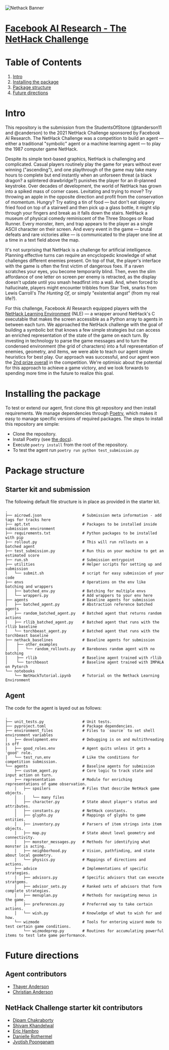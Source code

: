 ![Nethack Banner](https://aicrowd-production.s3.eu-central-1.amazonaws.com/misc/neurips-2021-nethack-challenge-media/nethack_final_link+preview_starter_kit.jpg)

# **[Facebook AI Research - The NetHack Challenge](https://nethackchallenge.com/report.html)**

# Table of Contents
1. [Intro](#intro)
2. [Installing the package](#installing-the-package)
3. [Package structure](#package-structure)
4. [Future directions](#future-directions)

# Intro

This repository is the submission from the StudentsOfStone (@tanderson11 and @canderson) to the 2021 NetHack Challenge sponsored by Facebook AI Research. The NetHack Challenge was a competition to build an agent &mdash; either a traditional "symbolic" agent or a machine learning agent &mdash; to play the 1987 computer game NetHack.

Despite its simple text-based graphics, NetHack is challenging and complicated. Casual players routinely play the game for years without ever winning ("ascending"), and one playthrough of the game may take many hours to complete but end instantly when an unforseen threat (a black dragon? a splintered drawbridge?) punishes the player for an ill-planned keystroke. Over decades of development, the world of NetHack has grown into a spiked mass of corner cases. Levitating and trying to move? Try throwing an apple in the opposite direction and profit from the conservation of momentum. Hungry? Try eating a tin of food &mdash; but don't eat slippery fried food on top of a stairwell and then pick up a glass bottle, it might slip through your fingers and break as it falls down the stairs. NetHack a museum of physical comedy reminiscent of the Three Stooges or Road Runner. Every monster, item, and trap appears to the player as a single ASCII character on their screen. And every event in the game &mdash; brutal defeats and rare victories alike &mdash; is communicated to the player one line at a time in a text field above the map.

It's not surprising that NetHack is a challenge for artificial intelligence. Planning effective turns can require an encyclopedic knowledge of what challenges different enemies present. On top of that, the player's interface with the game is often the first victim of dangerous foes. If a raven scratches your eyes, you become temporarily blind. Then, even the slim affordance of one letter on screen per enemy is retracted, as the display doesn't update until you smash headfirst into a wall. And, when forced to hallucinate, players might encounter tribbles from Star Trek, snarks from Lewis Carroll's *The Hunting Of*, or simply "existential angst" (from my real life?).

For this challenge, Facebook AI Research equipped players with the [NetHack Learning Environment](https://github.com/facebookresearch/nle) (NLE) &mdash; a wrapper around NetHack's C executable that makes the screen accessible as a Python array to agents in between each turn. We approached the NetHack challenge with the goal of building a symbolic bot that knows a few simple strategies but can access an enriched representation of the state of the game on each turn. By investing in technology to parse the game messages and to turn the condensed environment (the grid of characters) into a full representation of enemies, geometry, and items, we were able to teach our agent simple heuristics for best play. Our approach was successful, and our agent won the [2nd prize overall](https://nethackchallenge.com/report.html) in the competition. We're optimisic about the potential for this approach to achieve a game victory, and we look forwards to spending more time in the future to realize this goal.

# Installing the package

To test or extend our agent, first clone this git repository and then install requirements. We manage dependencies through [Poetry](https://python-poetry.org/docs/), which makes it easy to manage specific versions of required packages. The steps to install this repository are simple:

- Clone the repository.
- Install Poetry (see [the docs](https://python-poetry.org/docs/)).
- Execute `poetry install` from the root of the repository.
- To test the agent run `poetry run python test_submission.py`

# Package structure

## Starter kit and submission 

The following default file structure is in place as provided in the starter kit.
```
.
├── aicrowd.json                  # Submission meta information - add tags for tracks here
├── apt.txt                       # Packages to be installed inside submission environment
├── requirements.txt              # Python packages to be installed with pip
├── rollout.py                    # This will run rollouts on a batched agent
├── test_submission.py            # Run this on your machine to get an estimated score
├── run.sh                        # Submission entrypoint
├── utilities                     # Helper scripts for setting up and submission 
│   └── submit.sh                 # script for easy submission of your code
├── envs                          # Operations on the env like batching and wrappers
│   ├── batched_env.py            # Batching for multiple envs
│   └── wrappers.py   	          # Add wrappers to your env here
├── agents                        # Baseline agents for submission
│   ├── batched_agent.py          # Abstraction reference batched agents
│   ├── random_batched_agent.py	  # Batched agent that returns random actions
│   ├── rllib_batched_agent.py	  # Batched agent that runs with the rllib baseline
│   └── torchbeast_agent.py       # Batched agent that runs with the torchbeast baseline
├── nethack_baselines             # Baseline agents for submission
│    ├── other_examples  	
│    │   └── random_rollouts.py   # Barebones random agent with no batching
│    ├── rllib	                  # Baseline agent trained with rllib
│    └── torchbeast               # Baseline agent trained with IMPALA on Pytorch
└── notebooks                 
    └── NetHackTutorial.ipynb     # Tutorial on the Nethack Learning Environment

```

## Agent

The code for the agent is layed out as follows:

```
.
├── unit_tests.py                 # Unit tests.
├── pyproject.toml                # Package dependencies.
├── environment_files             # Files to `source` to set shell environment variables
│   ├── development.env           # Debugging is on and multithreading is off
│   ├── good_roles.env            # Agent quits unless it gets a 'good' role.
│   └── test_run.env   	          # Like the conditions for competition submission.
└── agents                        # Baseline agents for submission
    ├── custom_agent.py           # Core logic to track state and input action on turn.
    ├── representation            # Module for enriching representations of game observation.
    │   ├── spoilers              # Files that describe NetHack game objects.
    │   │   └── many files
    │   ├── character.py          # State about player's status and attributes.
    │   ├── constants.py          # NetHack constants.
    │   ├── glyphs.py             # Mappings of glyphs to game entities.
    │   ├── inventory.py          # Parsers of item strings into item objects.
    │   ├── map.py                # State about level geometry and connectivity.
    │   ├── monster_messages.py   # Methods for identifying what monster is acting.
    │   ├── neighborhood.py       # Vision, pathfinding, and state about local geometry.
    │   └── physics.py            # Mappings of directions and actions.
    ├── advice                    # Implementations of specific strategies.
    │   ├── advisors.py           # Specific advisors that can execute stratgems.
    │   ├── advisor_sets.py       # Ranked sets of advisors that form complete strategies. 
    │   ├── menuplan.py           # Methods for navigating menus in the game.
    │   ├── preferences.py        # Preferred way to take certain actions.
    │   └── wish.py               # Knowledge of what to wish for and how.
    └── wizmode                   # Tools for entering wizard mode to test certain game conditions.
        └── wizmodeprep.py        # Routines for accumulating powerful items to test late game performance.
```

# Future directions



## Agent contributors
- [Thayer Anderson](https://github.com/tanderson11)
- [Christian Anderson](https://github.com/canderson)

## NetHack Challenge starter kit contributors

- [Dipam Chakraborty](https://www.aicrowd.com/participants/dipam)
- [Shivam Khandelwal](https://www.aicrowd.com/participants/shivam)
- [Eric Hambro](https://www.aicrowd.com/participants/eric_hammy)
- [Danielle Rothermel](https://www.aicrowd.com/participants/danielle_rothermel)
- [Jyotish Poonganam](https://www.aicrowd.com/participants/jyotish)
